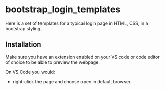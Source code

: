 # bootstrap_login_templates
Here is a set of templates for a typical login page in HTML, CSS, in a bootstrap styling.

## Installation

Make sure you have an extension enabled on your VS code or code editor of choice to be able to preview the webpage. 

On VS Code you would:

 - right-click the page and choose open in default browser.